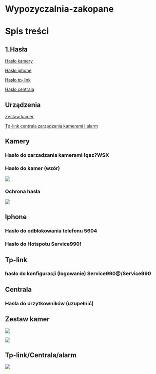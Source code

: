 # Wypozyczalnia-zakopane
# Spis treści

## 1.Hasła    
   [Hasło kamery ](#kamery)
  
   [Hasło iphone](#iphone)
   
   [Hasło tp-link](#tp-link)
   
   [Hasło centrala](#centrala)
   
 
## Urządzenia
   [Zestaw kamer](#zestaw-kamer)
   
   [Tp-link centrala zarządzania kamerami i alarm](#tp-linkcentralaalarm)


## Kamery

### Hasło do zarzadzania kamerami  !qaz?WSX

### Hasło do kamer (wzór)

![](https://user-images.githubusercontent.com/98666161/205261133-110e3eb5-53a0-4e77-8588-974c0df55035.png)

### Ochrona hasła 

![](https://user-images.githubusercontent.com/98666161/205261346-7a42e0ae-e53b-43b0-86b0-c01da9b69007.png)

## Iphone
### Hasło do odblokowania telefonu 5604
### Hasło do Hotspotu Service990!

## Tp-link
### hasło do konfiguracji (logowanie) Service990@/Service990

## Centrala
### Hasła do urzytkowników (uzupełnić)


## Zestaw kamer

![](https://user-images.githubusercontent.com/98666161/205262272-e60ab25c-e6d8-47f6-891f-6ad75b638bed.png)

![](https://user-images.githubusercontent.com/98666161/205262312-88063327-e20c-4815-a371-2f694ea2b92b.png)

## Tp-link/Centrala/alarm 

![](https://user-images.githubusercontent.com/98666161/205262371-087e0233-c5ab-4a39-9c83-5fd68ed39cb9.png)
